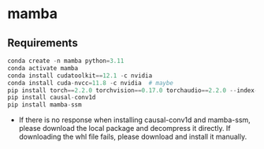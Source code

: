 # mamba
## Requirements

```python
conda create -n mamba python=3.11
conda activate mamba
conda install cudatoolkit==12.1 -c nvidia
conda install cuda-nvcc=11.8 -c nvidia  # maybe
pip install torch==2.2.0 torchvision==0.17.0 torchaudio==2.2.0 --index-url https://download.pytorch.org/whl/cu121
pip install causal-conv1d
pip install mamba-ssm
```
- If there is no response when installing causal-conv1d and mamba-ssm, please download the local package and decompress it directly. If downloading the whl file fails, please download and install it manually.
